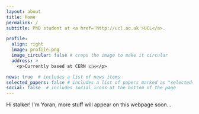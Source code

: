 ```yaml
---
layout: about
title: Home
permalink: /
subtitle: PhD student at <a href='http://ucl.ac.uk'>UCL</a>.

profile:
  align: right
  image: profile.png
  image_circular: false # crops the image to make it circular
  address: >
    <p>Currently based at CERN 🇨🇭</p>

news: true  # includes a list of news items
selected_papers: false # includes a list of papers marked as "selected={true}"
social: false  # includes social icons at the bottom of the page
---
```


Hi stalker! I'm Yoran, more stuff will appear on this webpage soon...
